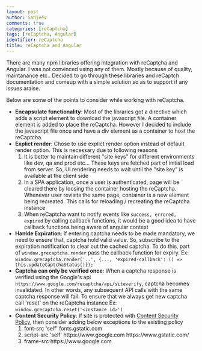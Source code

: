 ```yaml
---
layout: post
author: Sanjeev
comments: true
categories: [reCaptcha]
tags: [reCaptcha, Angular]
identifier: reCaptcha
title: reCaptcha and Angular
---
```

There are many npm libraries offering integration with reCaptcha and Angular. I was not convinced using any of them. Mostly because of quality, maintanance etc.. Decided to go through these libraries and reCaptch documentation and comeup with a simple solution so as to support if any issues araise.

Below are some of the points to consider while working with reCaptcha.

<ul>
    <li><b>Encapsulate functionality</b>: Most of the libraries got a directive which adds a script element to download the javascript file. A container element is added to place the reCaptcha. However I decided to include the javascript file once and have a div element as a container to host the reCaptcha.</li>
    <li><b>Explict render</b>: Chose to use explict render option instead of default render option. This is necessary due to following reasons
        <ol>
            <li>It is better to maintain different "site keys" for different environments like dev, qa and prod etc... These keys are fetched part of initial load from server. So, UI rendering needs to wait until the "site key" is available at the client side</li>
            <li>In a SPA application, once a user is authenticated, page will be cleared there by loosing the container hosting the reCaptcha. Whenever user revisits the same page, container is a new element being recreated. This calls for reloading / recreating the reCaptcha instance</li>
            <li>When reCaptcha want to notify events like <code>success, errored, expired</code> by calling callback functions, it would be a good idea to have callback functions being aware of angular context</li>
        </ol>
    </li>
    <li><b>Hanlde Expiration</b>: If entering captcha needs to be made mandatory, we need to ensure that, captcha hold valid value. So, subscribe to the expiration notification to clear out the cached captcha. To do this, part of <code>window.grecaptcha.render</code> pass the callback function for expiry. Ex: <code>window.grecaptcha.render('..', {..., 'expired-callback': () => this.updateCaptchaStatus()});</code></li>
    <li><b>Captcha can only be verified once</b>: When a captcha response is verified using the Google's api <code>https://www.google.com/recaptcha/api/siteverify</code>, captcha becomes invalidated. In other words, any subsequent API calls with the same captcha response will fail. To ensure that we always get new captcha call 'reset' on the reCaptcha instance Ex: <code>window.grecaptcha.reset('&lt;instance id&gt;')</code></li>
    <li><b>Content Security Policy</b>: If site is protected with <a href="https://developer.mozilla.org/en-US/docs/Web/HTTP/CSP">Content Security Policy</a>, then consider adding below exceptions to the existing policy
        <ol>
            <li>font-src 'self' fonts.gstatic.com</li>
            <li>script-src 'self' https://www.google.com https://www.gstatic.com/</li>
            <li>frame-src https://www.google.com</li>
        </ol>
    </li>
</ul>
